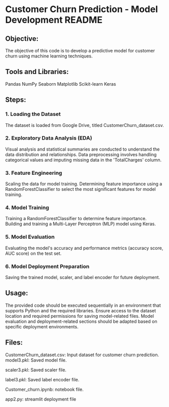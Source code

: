 
# Customer Churn Prediction - Model Development README
## Objective:
The objective of this code is to develop a predictive model for customer churn using machine learning techniques.

## Tools and Libraries:
Pandas
NumPy
Seaborn
Matplotlib
Scikit-learn
Keras
## Steps:
### 1. Loading the Dataset
The dataset is loaded from Google Drive, titled CustomerChurn_dataset.csv.
### 2. Exploratory Data Analysis (EDA)
Visual analysis and statistical summaries are conducted to understand the data distribution and relationships.
Data preprocessing involves handling categorical values and imputing missing data in the 'TotalCharges' column.
### 3. Feature Engineering
Scaling the data for model training.
Determining feature importance using a RandomForestClassifier to select the most significant features for model training.
### 4. Model Training
Training a RandomForestClassifier to determine feature importance.
Building and training a Multi-Layer Perceptron (MLP) model using Keras.
### 5. Model Evaluation
Evaluating the model's accuracy and performance metrics (accuracy score, AUC score) on the test set.
### 6. Model Deployment Preparation
Saving the trained model, scaler, and label encoder for future deployment.
## Usage:
The provided code should be executed sequentially in an environment that supports Python and the required libraries.
Ensure access to the dataset location and required permissions for saving model-related files.
Model evaluation and deployment-related sections should be adapted based on specific deployment environments.
## Files:
CustomerChurn_dataset.csv: Input dataset for customer churn prediction.
model3.pkl: Saved model file.

scaler3.pkl: Saved scaler file.

label3.pkl: Saved label encoder file.

Customer_churn.ipynb: notebook file.

app2.py: streamlit deployment file
